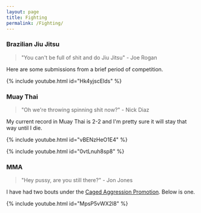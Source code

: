 ```yaml
---
layout: page
title: Fighting
permalink: /Fighting/
---
```


### Brazilian Jiu Jitsu

> "You can't be full of shit and do Jiu Jitsu" - Joe Rogan

Here are some submissions from a brief period of competition.

{% include youtube.html id="Hk4yjscElds" %}

### Muay Thai

> "Oh we're throwing spinning shit now?" - Nick Diaz

My current record in Muay Thai is 2-2 and I'm pretty sure it will stay that way until I die. 

{% include youtube.html id="vBENzHeO1E4" %}

{% include youtube.html id="0vtLnuh8sp8" %}

### MMA

> "Hey pussy, are you still there?" - Jon Jones

I have had two bouts under the [Caged Aggression Promotion](http://www.cagedaggressionevents.com/home.html). Below is one.

{% include youtube.html id="MpsP5vWX2l8" %}
